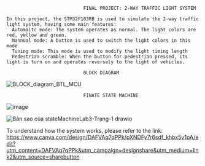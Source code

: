                                 FINAL PROJECT: 2-WAY TRAFFIC LIGHT SYSTEM
```
In this project, the STM32F103RB is used to simulate the 2-way traffic light system, having some main features:
  Automaitc mode: The system operates as normal. The light colors are red, yellow and green.
  Mannual mode: A button is used to switch the light colors in this mode
  Tuning mode: This mode is used to modify the light timing length
  Pedestrian scramble: When the button for pedestrian pressed, its light is turn on and operates reversely to the light of vehicles.
```
  
                                BLOCK DIAGRAM
![BLOCK_diagram_BTL_MCU](https://github.com/thanhphucse/TEMP_ASS_MCU/assets/106461205/80145b49-52d6-4f51-b32d-5a8a66778d99)

                                FINATE STATE MACHINE
![image](https://github.com/thanhphucse/TEMP_ASS_MCU/assets/106461205/8f53aa11-c416-4245-b324-3b1a2eda3f1b)

![Bản sao của stateMachineLab3-Trang-1 drawio](https://github.com/thanhphucse/TEMP_ASS_MCU/assets/106461205/eb3a1a76-6984-491d-b6f5-d27b46ae08b0)

To understand how the system works, please refer to the link: https://www.canva.com/design/DAFVAq7qPPk/pXNDFy7r6sdf_khbx5y1pA/edit?utm_content=DAFVAq7qPPk&utm_campaign=designshare&utm_medium=link2&utm_source=sharebutton
